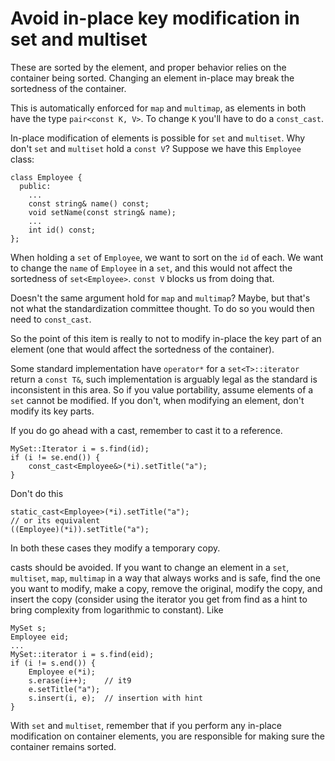 # Avoid in-place key modification in set and multiset

These are sorted by the element, and proper behavior relies on the container being sorted. 
Changing an element in-place may break the sortedness of the container.

This is automatically enforced for `map` and `multimap`, as elements in both have the type `pair<const K, V>`.
To change `K` you'll have to do a `const_cast`.

In-place modification of elements is possible for `set` and `multiset`.
Why don't `set` and `multiset` hold a `const V`?
Suppose we have this `Employee` class:
```
class Employee {
  public:
    ...
    const string& name() const;
    void setName(const string& name);
    ...
    int id() const;
};
```

When holding a `set` of `Employee`, we want to sort on the `id` of each.
We want to change the `name` of `Employee` in a `set`, and this would not affect the sortedness of `set<Employee>`.
`const V` blocks us from doing that.

Doesn't the same argument hold for `map` and `multimap`?
Maybe, but that's not what the standardization committee thought. To do so you would then need to `const_cast`.

So the point of this item is really to not to modify in-place the key part of an element (one that would affect the sortedness of the container).

Some standard implementation have `operator*` for a `set<T>::iterator` return a `const T&`, such implementation is arguably legal as the standard is inconsistent in this area.
So if you value portability, assume elements of a `set` cannot be modified. If you don't, when modifying an element, don't modify its key parts.

If you do go ahead with a cast, remember to cast it to a reference.
```
MySet::Iterator i = s.find(id);
if (i != se.end()) {
    const_cast<Employee&>(*i).setTitle("a");
}
```
Don't do this
```
static_cast<Employee>(*i).setTitle("a");
// or its equivalent
((Employee)(*i)).setTitle("a");
```
In both these cases they modify a temporary copy.

casts should be avoided.
If you want to change an element in a `set`, `multiset`, `map`, `multimap` in a way that always works and is safe, find the one you want to modify, make a copy, remove the original, modify the copy, and insert the copy (consider using the iterator you get from find as a hint to bring complexity from logarithmic to constant).
Like
```
MySet s;
Employee eid;
...
MySet::iterator i = s.find(eid);
if (i != s.end()) {
    Employee e(*i);
    s.erase(i++);    // it9
    e.setTitle("a");
    s.insert(i, e);  // insertion with hint
}
```

With `set` and `multiset`, remember that if you perform any in-place modification on container elements, you are responsible for making sure the container remains sorted.
